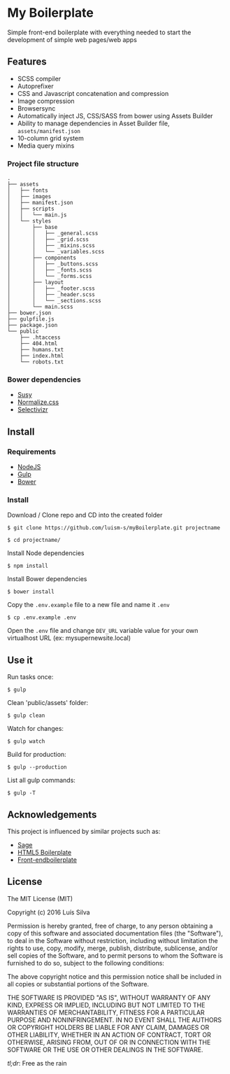 # My Boilerplate

Simple front-end boilerplate with everything needed to start the development of simple web pages/web apps

## Features

* SCSS compiler
* Autoprefixer
* CSS and Javascript concatenation and compression
* Image compression
* Browsersync
* Automatically inject JS, CSS/SASS from bower using Assets Builder
* Ability to manage dependencies in Asset Builder file, `assets/manifest.json`
* 10-column grid system
* Media query mixins 

### Project file structure

    .
    ├── assets
    │   ├── fonts
    │   ├── images
    │   ├── manifest.json
    │   ├── scripts
    │   │   └── main.js
    │   └── styles
    │       ├── base
    │       │   ├── _general.scss
    │       │   ├── _grid.scss
    │       │   ├── _mixins.scss
    │       │   └── _variables.scss
    │       ├── components
    │       │   ├── _buttons.scss
    │       │   ├── _fonts.scss
    │       │   └── _forms.scss
    │       ├── layout
    │       │   ├── _footer.scss
    │       │   ├── _header.scss
    │       │   └── _sections.scss
    │       └── main.scss
    ├── bower.json
    ├── gulpfile.js
    ├── package.json
    └── public
        ├── .htaccess
        ├── 404.html
        ├── humans.txt
        ├── index.html
        └── robots.txt


### Bower dependencies
* [Susy](http://susy.oddbird.net/)
* [Normalize.css](https://necolas.github.io/normalize.css/)
* [Selectivizr](http://selectivizr.com/)

## Install

### Requirements

* [NodeJS](https://nodejs.org/)
* [Gulp](http://gulpjs.com/)
* [Bower](http://bower.io/)

### Install

Download / Clone repo and CD into the created folder

    $ git clone https://github.com/luism-s/myBoilerplate.git projectname 
    
    $ cd projectname/
    
Install Node dependencies

    $ npm install
    
Install Bower dependencies

    $ bower install
    
Copy the `.env.example` file to a new file and name it `.env`

    $ cp .env.example .env
    
Open the `.env` file and change `DEV_URL` variable value for your own virtualhost URL (ex: mysupernewsite.local)


## Use it

Run tasks once: 

    $ gulp

Clean 'public/assets' folder:

    $ gulp clean

Watch for changes:

    $ gulp watch

Build for production: 

    $ gulp --production

List all gulp commands:

    $ gulp -T


## Acknowledgements 

This project is influenced by similar projects such as:
* [Sage](https://roots.io/sage/)
* [HTML5 Boilerplate](https://html5boilerplate.com/)
* [Front-endboilerplate](http://frontendboilerplate.com/)

## License

The MIT License (MIT)

Copyright (c) 2016 Luís Silva

Permission is hereby granted, free of charge, to any person obtaining a copy of this software and associated documentation files (the "Software"), to deal in the Software without restriction, including without limitation the rights to use, copy, modify, merge, publish, distribute, sublicense, and/or sell copies of the Software, and to permit persons to whom the Software is furnished to do so, subject to the following conditions:

The above copyright notice and this permission notice shall be included in all copies or substantial portions of the Software.

THE SOFTWARE IS PROVIDED "AS IS", WITHOUT WARRANTY OF ANY KIND, EXPRESS OR IMPLIED, INCLUDING BUT NOT LIMITED TO THE WARRANTIES OF MERCHANTABILITY, FITNESS FOR A PARTICULAR PURPOSE AND NONINFRINGEMENT. IN NO EVENT SHALL THE AUTHORS OR COPYRIGHT HOLDERS BE LIABLE FOR ANY CLAIM, DAMAGES OR OTHER LIABILITY, WHETHER IN AN ACTION OF CONTRACT, TORT OR OTHERWISE, ARISING FROM, OUT OF OR IN CONNECTION WITH THE SOFTWARE OR THE USE OR OTHER DEALINGS IN THE SOFTWARE.


*tl;dr*: Free as the rain